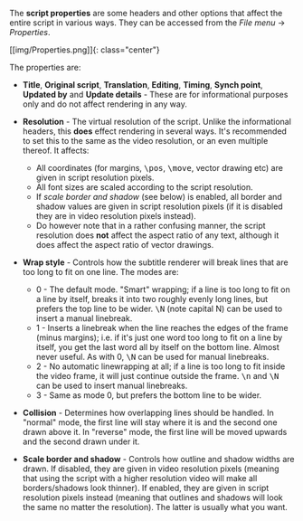 The **script properties** are some headers and other options that affect the entire script in various ways. They can be accessed from the _File menu_ -> _Properties_.

[[img/Properties.png]]{: class="center"}

The properties are:

* **Title**, **Original script**, **Translation**, **Editing**, **Timing**, **Synch point**, **Updated by** and **Update details** - These are for informational purposes only and do not affect rendering in any way.
* **Resolution** - The virtual resolution of the script. Unlike the informational headers, this **does** effect rendering in several ways. It's recommended to set this to the same as the video resolution, or an even multiple thereof. It affects:

  * All coordinates (for margins, <tt>\pos</tt>, <tt>\move</tt>, vector drawing etc) are given in script resolution pixels.
  * All font sizes are scaled according to the script resolution.
  * If _scale border and shadow_ (see below) is enabled, all border and shadow values are given in script resolution pixels (if it is disabled they are in video resolution pixels instead).
  * Do however note that in a rather confusing manner, the script resolution does **not** affect the aspect ratio of any text, although it does affect the aspect ratio of vector drawings.

  <div></div>
* **Wrap style** - Controls how the subtitle renderer will break lines that are too long to fit on one line. The modes are:

  * 0 - The default mode. "Smart" wrapping; if a line is too long to fit on a line by itself, breaks it into two roughly evenly long lines, but prefers the top line to be wider. <tt>\N</tt> (note capital N) can be used to insert a manual linebreak.
  * 1 - Inserts a linebreak when the line reaches the edges of the frame (minus margins); i.e. if it's just one word too long to fit on a line by itself, you get the last word all by itself on the bottom line. Almost never useful. As with 0, <tt>\N</tt> can be used for manual linebreaks.
  * 2 - No automatic linewrapping at all; if a line is too long to fit inside the video frame, it will just continue outside the frame. <tt>\n</tt> and <tt>\N</tt> can be used to insert manual linebreaks.
  * 3 - Same as mode 0, but prefers the bottom line to be wider.

  <div></div>
* **Collision** - Determines how overlapping lines should be handled. In "normal" mode, the first line will stay where it is and the second one drawn above it. In "reverse" mode, the first line will be moved upwards and the second drawn under it.
* **Scale border and shadow** - Controls how outline and shadow widths are drawn. If disabled, they are given in video resolution pixels (meaning that using the script with a higher resolution video will make all borders/shadows look thinner). If enabled, they are given in script resolution pixels instead (meaning that outlines and shadows will look the same no matter the resolution). The latter is usually what you want.
<div></div>


